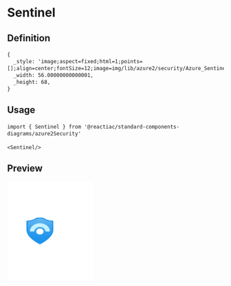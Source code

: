 # Sentinel

## Definition

```
{
  _style: 'image;aspect=fixed;html=1;points=[];align=center;fontSize=12;image=img/lib/azure2/security/Azure_Sentinel.svg;strokeColor=none;',
  _width: 56.00000000000001,
  _height: 68,
}
```

## Usage

```
import { Sentinel } from '@reactiac/standard-components-diagrams/azure2Security'

<Sentinel/>
```

## Preview

<img src="./sentinel.png" width="200"/>
